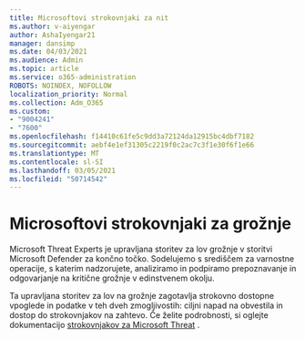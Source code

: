 ```yaml
---
title: Microsoftovi strokovnjaki za nit
ms.author: v-aiyengar
author: AshaIyengar21
manager: dansimp
ms.date: 04/03/2021
ms.audience: Admin
ms.topic: article
ms.service: o365-administration
ROBOTS: NOINDEX, NOFOLLOW
localization_priority: Normal
ms.collection: Adm_O365
ms.custom:
- "9004241"
- "7600"
ms.openlocfilehash: f14410c61fe5c9dd3a72124da12915bc4dbf7182
ms.sourcegitcommit: aebf4e1ef31305c2219f0c2ac7c3f1e30f6f1e66
ms.translationtype: MT
ms.contentlocale: sl-SI
ms.lasthandoff: 03/05/2021
ms.locfileid: "50714542"
---
```

# <a name="microsoft-threat-experts"></a>Microsoftovi strokovnjaki za grožnje

Microsoft Threat Experts je upravljana storitev za lov grožnje v storitvi Microsoft Defender za končno točko.  Sodelujemo s središčem za varnostne operacije, s katerim nadzorujete, analiziramo in podpiramo prepoznavanje in odgovarjanje na kritične grožnje v edinstvenem okolju.

Ta upravljana storitev za lov na grožnje zagotavlja strokovno dostopne vpoglede in podatke v teh dveh zmogljivostih: ciljni napad na obvestila in dostop do strokovnjakov na zahtevo. Če želite podrobnosti, si oglejte dokumentacijo [strokovnjakov za Microsoft Threat](https://docs.microsoft.com/windows/security/threat-protection/microsoft-defender-atp/microsoft-threat-experts) .
